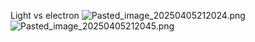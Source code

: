 Light vs electron
![Pasted\_image\_20250405212024.png](Robots/images/Pasted_image_20250405212024.png)
![Pasted\_image\_20250405212045.png](Robots/images/Pasted_image_20250405212045.png)
